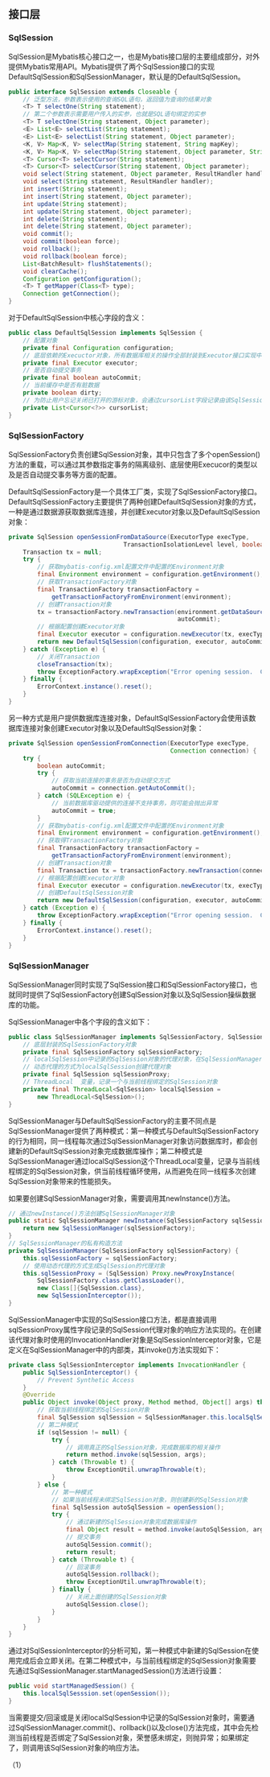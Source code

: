 ## 接口层

### SqlSession

SqlSession是Mybatis核心接口之一，也是Mybatis接口层的主要组成部分，对外提供Mybatis常用API。Mybatis提供了两个SqlSession接口的实现DefaultSqlSession和SqlSessionManager，默认是的DefaultSqlSession。

```java
public interface SqlSession extends Closeable {
    // 泛型方法，参数表示使用的查询SQL语句，返回值为查询的结果对象
    <T> T selectOne(String statement);
    // 第二个参数表示需要用户传入的实参，也就是SQL语句绑定的实参
    <T> T selectOne(String statement, Object parameter);
    <E> List<E> selectList(String statement);
    <E> List<E> selectList(String statement, Object parameter);
    <K, V> Map<K, V> selectMap(String statement, String mapKey);
    <K, V> Map<K, V> selectMap(String statement, Object parameter, String mapKey);
    <T> Cursor<T> selectCursor(String statement);
    <T> Cursor<T> selectCursor(String statement, Object parameter);
    void select(String statement, Object parameter, ResultHandler handler);
    void select(String statement, ResultHandler handler);
    int insert(String statement);
    int insert(String statement, Object parameter);
    int update(String statement);
    int update(String statement, Object parameter);
    int delete(String statement);
    int delete(String statement, Object parameter);
    void commit();
    void commit(boolean force);
    void rollback();
    void rollback(boolean force);
    List<BatchResult> flushStatements();
    void clearCache();
    Configuration getConfiguration();
    <T> T getMapper(Class<T> type);
    Connection getConnection();
}
```

对于DefaultSqlSession中核心字段的含义：

```java
public class DefaultSqlSession implements SqlSession {
    // 配置对象
    private final Configuration configuration;
    // 底层依赖的Execuctor对象，所有数据库相关的操作全部封装到Executor接口实现中
    private final Executor executor;
    // 是否自动提交事务
    private final boolean autoCommit;
    // 当前缓存中是否有脏数据
    private boolean dirty;
    // 为防止用户忘记关闭已打开的游标对象，会通过cursorList字段记录由该SqlSession对象生成的游标
    private List<Cursor<?>> cursorList;
}
```



### SqlSessionFactory

SqlSessionFactory负责创建SqlSession对象，其中只包含了多个openSession()方法的重载，可以通过其参数指定事务的隔离级别、底层使用Execucor的类型以及是否自动提交事务等方面的配置。

DefaultSqlSessionFactory是一个具体工厂类，实现了SqlSessionFactory接口。DefaultSqlSessionFactory主要提供了两种创建DefaultSqlSession对象的方式，一种是通过数据源获取数据库连接，并创建Executor对象以及DefaultSqlSession对象：

```java
private SqlSession openSessionFromDataSource(ExecutorType execType, 
                                TransactionIsolationLevel level, boolean autoCommit) {
    Transaction tx = null;
    try {
        // 获取mybatis-config.xml配置文件中配置的Environment对象
        final Environment environment = configuration.getEnvironment();
        // 获取TransactionFactory对象
        final TransactionFactory transactionFactory = 
            getTransactionFactoryFromEnvironment(environment);
        // 创建Transaction对象
        tx = transactionFactory.newTransaction(environment.getDataSource(), level, 
                                               autoCommit);
        // 根据配置创建Executor对象
        final Executor executor = configuration.newExecutor(tx, execType);
        return new DefaultSqlSession(configuration, executor, autoCommit);
    } catch (Exception e) {
        // 关闭Transaction
        closeTransaction(tx); 
        throw ExceptionFactory.wrapException("Error opening session.  Cause: " + e, e);
    } finally {
        ErrorContext.instance().reset();
    }
}
```

另一种方式是用户提供数据库连接对象，DefaultSqlSessionFactory会使用该数据库连接对象创建Executor对象以及DefaultSqlSession对象：

```java
private SqlSession openSessionFromConnection(ExecutorType execType, 
                                             Connection connection) {
    try {
        boolean autoCommit;
        try {
            // 获取当前连接的事务是否为自动提交方式
            autoCommit = connection.getAutoCommit();
        } catch (SQLException e) {
            // 当前数据库驱动提供的连接不支持事务，则可能会抛出异常
            autoCommit = true;
        }      
        // 获取mybatis-config.xml配置文件中配置的Environment对象
        final Environment environment = configuration.getEnvironment();
        // 获取得TransactionFactory对象
        final TransactionFactory transactionFactory = 
            getTransactionFactoryFromEnvironment(environment);
        // 创建Transaction对象
        final Transaction tx = transactionFactory.newTransaction(connection);
        // 根据配置创建Executor对象
        final Executor executor = configuration.newExecutor(tx, execType);
        // 创建DefaultSqlSession对象
        return new DefaultSqlSession(configuration, executor, autoCommit);
    } catch (Exception e) {
        throw ExceptionFactory.wrapException("Error opening session.  Cause: " + e, e);
    } finally {
        ErrorContext.instance().reset();
    }
}
```

### SqlSessionManager

SqlSessionManager同时实现了SqlSession接口和SqlSessionFactory接口，也就同时提供了SqlSessionFactory创建SqlSession对象以及SqlSession操纵数据库的功能。

SqlSessionManager中各个字段的含义如下：

```java
public class SqlSessionManager implements SqlSessionFactory, SqlSession {
	// 底层封装的SqlSessionFactory对象
    private final SqlSessionFactory sqlSessionFactory;
    // localSqlSession中记录的SqlSession对象的代理对象，在SqlSessionManager初始化时，会使用JDK
    // 动态代理的方式为localSqlSession创建代理对象
    private final SqlSession sqlSessionProxy;
	// ThreadLocal	变量，记录一个与当前线程绑定的SqlSession对象
    private final ThreadLocal<SqlSession> localSqlSession = 
        new ThreadLocal<SqlSession>();
}
```

SqlSessionManager与DefaultSqlSessionFactory的主要不同点是SqlSessionManager提供了两种模式：第一种模式与DefaultSqlSessionFactory的行为相同，同一线程每次通过SqlSessionManager对象访问数据库时，都会创建新的DefaultSqlSession对象完成数据库操作；第二种模式是SqlSessionManager通过localSqlSession这个ThreadLocal变量，记录与当前线程绑定的SqlSession对象，供当前线程循环使用，从而避免在同一线程多次创建SqlSession对象带来的性能损失。

如果要创建SqlSessionManager对象，需要调用其newInstance()方法。

```java
// 通过newInstance()方法创建SqlSessionManager对象
public static SqlSessionManager newInstance(SqlSessionFactory sqlSessionFactory) {
    return new SqlSessionManager(sqlSessionFactory);
}		
// SqlSessionManager的私有构造方法
private SqlSessionManager(SqlSessionFactory sqlSessionFactory) {
    this.sqlSessionFactory = sqlSessionFactory;
    // 使用动态代理的方式生成SqlSession的代理对象
    this.sqlSessionProxy = (SqlSession) Proxy.newProxyInstance(
        SqlSessionFactory.class.getClassLoader(),
        new Class[]{SqlSession.class},
        new SqlSessionInterceptor());
}
```

SqlSessionManager中实现的SqlSession接口方法，都是直接调用sqlSessionProxy属性字段记录的SqlSession代理对象的响应方法实现的。在创建该代理对象时使用的InvocationHandler对象是SqlSessionInterceptor对象，它是定义在SqlSessionManager中的内部类，其invoke()方法实现如下：

```java
private class SqlSessionInterceptor implements InvocationHandler {
    public SqlSessionInterceptor() {
        // Prevent Synthetic Access
    }
    @Override
    public Object invoke(Object proxy, Method method, Object[] args) throws Throwable {
        // 获取当前线程绑定的SqlSession对象
        final SqlSession sqlSession = SqlSessionManager.this.localSqlSession.get();
        // 第二种模式
        if (sqlSession != null) {
            try {
                // 调用真正的SqlSession对象，完成数据库的相关操作
                return method.invoke(sqlSession, args);
            } catch (Throwable t) {
                throw ExceptionUtil.unwrapThrowable(t);
            }
        } else {
         	// 第一种模式
            // 如果当前线程未绑定SqlSession对象，则创建新的SqlSession对象
            final SqlSession autoSqlSession = openSession();
            try {
                // 通过新建的SqlSession对象完成数据库操作
                final Object result = method.invoke(autoSqlSession, args);
                // 提交事务
                autoSqlSession.commit();
                return result;
            } catch (Throwable t) {
                // 回滚事务
                autoSqlSession.rollback();
                throw ExceptionUtil.unwrapThrowable(t);
            } finally {
                // 关闭上面创建的SqlSession对象
                autoSqlSession.close();
            }
        }
    }
}
```

通过对SqlSessionInterceptor的分析可知，第一种模式中新建的SqlSession在使用完成后会立即关闭。在第二种模式中，与当前线程绑定的SqlSession对象需要先通过SqlSessionManager.startManagedSession()方法进行设置：

```java
public void startManagedSession() {
    this.localSqlSesssion.set(openSession());
}
```

当需要提交/回滚或是关闭localSqlSession中记录的SqlSession对象时，需要通过SqlSessionManager.commit()、rollback()以及close()方法完成，其中会先检测当前线程是否绑定了SqlSession对象，荣誉感未绑定，则抛异常；如果绑定了，则调用该SqlSession对象的响应方法。





































（1）